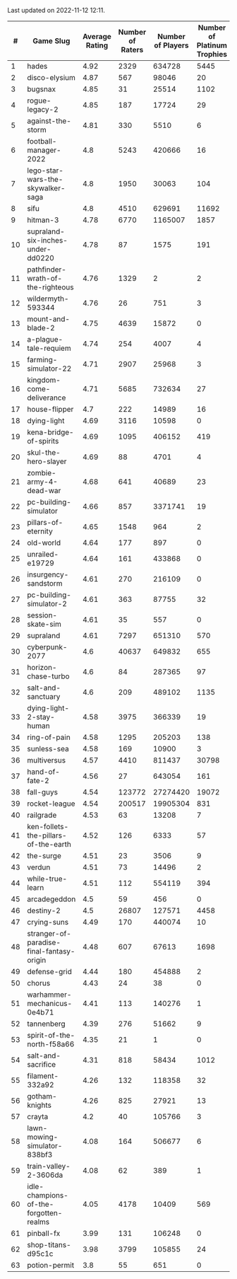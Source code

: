 Last updated on 2022-11-12 12:11.


|#|Game Slug|Average Rating|Number of Raters|Number of Players|Number of Platinum Trophies|Max Rarity (%)|
|---|---|---|---|---|---|---|
|1|hades|4.92|2329|634728|5445|89|
|2|disco-elysium|4.87|567|98046|20|28|
|3|bugsnax|4.85|31|25514|1102|97|
|4|rogue-legacy-2|4.85|187|17724|29|0.4|
|5|against-the-storm|4.81|330|5510|6|18|
|6|football-manager-2022|4.8|5243|420666|16|49|
|7|lego-star-wars-the-skywalker-saga|4.8|1950|30063|104|98|
|8|sifu|4.8|4510|629691|11692|96|
|9|hitman-3|4.78|6770|1165007|1857|48|
|10|supraland-six-inches-under-dd0220|4.78|87|1575|191|99|
|11|pathfinder-wrath-of-the-righteous|4.76|1329|2|2|0.2|
|12|wildermyth-593344|4.76|26|751|3|90|
|13|mount-and-blade-2|4.75|4639|15872|0|27|
|14|a-plague-tale-requiem|4.74|254|4007|4|92|
|15|farming-simulator-22|4.71|2907|25968|3|81|
|16|kingdom-come-deliverance|4.71|5685|732634|27|30|
|17|house-flipper|4.7|222|14989|16|93|
|18|dying-light|4.69|3116|10598|0|96|
|19|kena-bridge-of-spirits|4.69|1095|406152|419|94|
|20|skul-the-hero-slayer|4.69|88|4701|4|96|
|21|zombie-army-4-dead-war|4.68|641|40689|23|66|
|22|pc-building-simulator|4.66|857|3371741|19|48|
|23|pillars-of-eternity|4.65|1548|964|2|79|
|24|old-world|4.64|177|897|0|88|
|25|unrailed-e19729|4.64|161|433868|0|2|
|26|insurgency-sandstorm|4.61|270|216109|0|6|
|27|pc-building-simulator-2|4.61|363|87755|32|75|
|28|session-skate-sim|4.61|35|557|0|25|
|29|supraland|4.61|7297|651310|570|99|
|30|cyberpunk-2077|4.6|40637|649832|655|62|
|31|horizon-chase-turbo|4.6|84|287365|97|83|
|32|salt-and-sanctuary|4.6|209|489102|1135|83|
|33|dying-light-2-stay-human|4.58|3975|366339|19|0.2|
|34|ring-of-pain|4.58|1295|205203|138|97|
|35|sunless-sea|4.58|169|10900|3|37|
|36|multiversus|4.57|4410|811437|30798|79|
|37|hand-of-fate-2|4.56|27|643054|161|72|
|38|fall-guys|4.54|123772|27274420|19072|3|
|39|rocket-league|4.54|200517|19905304|831|75|
|40|railgrade|4.53|63|13208|7|98|
|41|ken-follets-the-pillars-of-the-earth|4.52|126|6333|57|51|
|42|the-surge|4.51|23|3506|9|94|
|43|verdun|4.51|73|14496|2|71|
|44|while-true-learn|4.51|112|554119|394|93|
|45|arcadegeddon|4.5|59|456|0|95|
|46|destiny-2|4.5|26807|127571|4458|96|
|47|crying-suns|4.49|170|440074|10|65|
|48|stranger-of-paradise-final-fantasy-origin|4.48|607|67613|1698|98|
|49|defense-grid|4.44|180|454888|2|80|
|50|chorus|4.43|24|38|0|87|
|51|warhammer-mechanicus-0e4b71|4.41|113|140276|1|24|
|52|tannenberg|4.39|276|51662|9|84|
|53|spirit-of-the-north-f58a66|4.35|21|1|0|100|
|54|salt-and-sacrifice|4.31|818|58434|1012|91|
|55|filament-332a92|4.26|132|118358|32|93|
|56|gotham-knights|4.26|825|27921|13|34|
|57|crayta|4.2|40|105766|3|23|
|58|lawn-mowing-simulator-838bf3|4.08|164|506677|6|88|
|59|train-valley-2-3606da|4.08|62|389|1|89|
|60|idle-champions-of-the-forgotten-realms|4.05|4178|10409|569|5|
|61|pinball-fx|3.99|131|106248|0|86|
|62|shop-titans-d95c1c|3.98|3799|105855|24|98|
|63|potion-permit|3.8|55|651|0|98|
